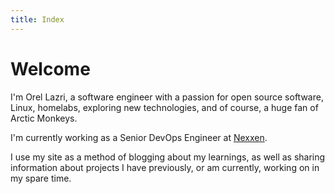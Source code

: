 ```yaml
---
title: Index
---
```


# Welcome

I'm Orel Lazri, a software engineer with a passion for open source software, Linux, homelabs, exploring new technologies, and of course, a huge fan of Arctic Monkeys.

I'm currently working as a Senior DevOps Engineer at [Nexxen](https://nexxen.com).

I use my site as a method of blogging about my learnings, as well as sharing information about projects I have
previously, or am currently, working on in my spare time.
